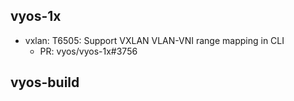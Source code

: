 ## vyos-1x
- vxlan: T6505: Support VXLAN VLAN-VNI range mapping in CLI
   - PR: vyos/vyos-1x#3756


## vyos-build


